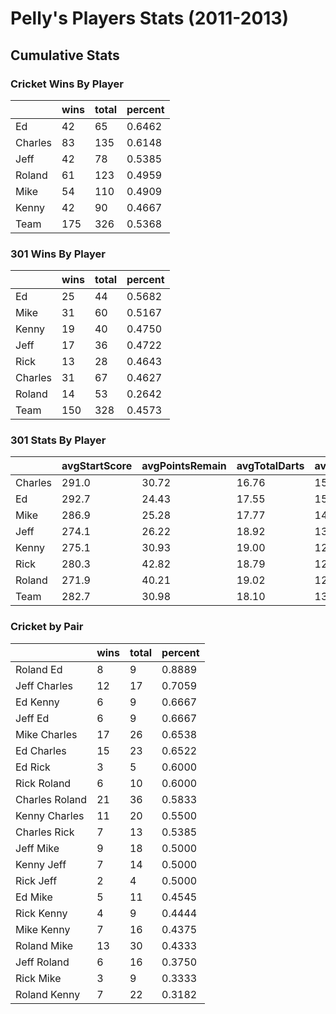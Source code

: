 

# Pelly's Players Stats (2011-2013)


## Cumulative Stats




### Cricket Wins By Player
<table>
 <thead>
  <tr>
   <th>   </th>
   <th> wins </th>
   <th> total </th>
   <th> percent </th>
  </tr>
 </thead>
<tbody>
  <tr>
   <td> Ed </td>
   <td>  42 </td>
   <td>  65 </td>
   <td> 0.6462 </td>
  </tr>
  <tr>
   <td> Charles </td>
   <td>  83 </td>
   <td> 135 </td>
   <td> 0.6148 </td>
  </tr>
  <tr>
   <td> Jeff </td>
   <td>  42 </td>
   <td>  78 </td>
   <td> 0.5385 </td>
  </tr>
  <tr>
   <td> Roland </td>
   <td>  61 </td>
   <td> 123 </td>
   <td> 0.4959 </td>
  </tr>
  <tr>
   <td> Mike </td>
   <td>  54 </td>
   <td> 110 </td>
   <td> 0.4909 </td>
  </tr>
  <tr>
   <td> Kenny </td>
   <td>  42 </td>
   <td>  90 </td>
   <td> 0.4667 </td>
  </tr>
  <tr>
   <td> Team </td>
   <td> 175 </td>
   <td> 326 </td>
   <td> 0.5368 </td>
  </tr>
</tbody>
</table>


### 301 Wins By Player
<table>
 <thead>
  <tr>
   <th>   </th>
   <th> wins </th>
   <th> total </th>
   <th> percent </th>
  </tr>
 </thead>
<tbody>
  <tr>
   <td> Ed </td>
   <td>  25 </td>
   <td>  44 </td>
   <td> 0.5682 </td>
  </tr>
  <tr>
   <td> Mike </td>
   <td>  31 </td>
   <td>  60 </td>
   <td> 0.5167 </td>
  </tr>
  <tr>
   <td> Kenny </td>
   <td>  19 </td>
   <td>  40 </td>
   <td> 0.4750 </td>
  </tr>
  <tr>
   <td> Jeff </td>
   <td>  17 </td>
   <td>  36 </td>
   <td> 0.4722 </td>
  </tr>
  <tr>
   <td> Rick </td>
   <td>  13 </td>
   <td>  28 </td>
   <td> 0.4643 </td>
  </tr>
  <tr>
   <td> Charles </td>
   <td>  31 </td>
   <td>  67 </td>
   <td> 0.4627 </td>
  </tr>
  <tr>
   <td> Roland </td>
   <td>  14 </td>
   <td>  53 </td>
   <td> 0.2642 </td>
  </tr>
  <tr>
   <td> Team </td>
   <td> 150 </td>
   <td> 328 </td>
   <td> 0.4573 </td>
  </tr>
</tbody>
</table>


### 301 Stats By Player
<table>
 <thead>
  <tr>
   <th>   </th>
   <th> avgStartScore </th>
   <th> avgPointsRemain </th>
   <th> avgTotalDarts </th>
   <th> avgPPD </th>
   <th> highPPD </th>
   <th> highOut </th>
  </tr>
 </thead>
<tbody>
  <tr>
   <td> Charles </td>
   <td> 291.0 </td>
   <td> 30.72 </td>
   <td> 16.76 </td>
   <td> 15.53 </td>
   <td> 32.22 </td>
   <td> 118 </td>
  </tr>
  <tr>
   <td> Ed </td>
   <td> 292.7 </td>
   <td> 24.43 </td>
   <td> 17.55 </td>
   <td> 15.29 </td>
   <td> 25.08 </td>
   <td>  89 </td>
  </tr>
  <tr>
   <td> Mike </td>
   <td> 286.9 </td>
   <td> 25.28 </td>
   <td> 17.77 </td>
   <td> 14.72 </td>
   <td> 27.36 </td>
   <td> 100 </td>
  </tr>
  <tr>
   <td> Jeff </td>
   <td> 274.1 </td>
   <td> 26.22 </td>
   <td> 18.92 </td>
   <td> 13.10 </td>
   <td> 18.81 </td>
   <td>  67 </td>
  </tr>
  <tr>
   <td> Kenny </td>
   <td> 275.1 </td>
   <td> 30.93 </td>
   <td> 19.00 </td>
   <td> 12.85 </td>
   <td> 25.27 </td>
   <td> 114 </td>
  </tr>
  <tr>
   <td> Rick </td>
   <td> 280.3 </td>
   <td> 42.82 </td>
   <td> 18.79 </td>
   <td> 12.64 </td>
   <td> 20.07 </td>
   <td>  73 </td>
  </tr>
  <tr>
   <td> Roland </td>
   <td> 271.9 </td>
   <td> 40.21 </td>
   <td> 19.02 </td>
   <td> 12.18 </td>
   <td> 21.50 </td>
   <td>  55 </td>
  </tr>
  <tr>
   <td> Team </td>
   <td> 282.7 </td>
   <td> 30.98 </td>
   <td> 18.10 </td>
   <td> 13.91 </td>
   <td> 32.22 </td>
   <td> 118 </td>
  </tr>
</tbody>
</table>


### Cricket by Pair
<table>
 <thead>
  <tr>
   <th>   </th>
   <th> wins </th>
   <th> total </th>
   <th> percent </th>
  </tr>
 </thead>
<tbody>
  <tr>
   <td> Roland Ed </td>
   <td>  8 </td>
   <td>  9 </td>
   <td> 0.8889 </td>
  </tr>
  <tr>
   <td> Jeff Charles </td>
   <td> 12 </td>
   <td> 17 </td>
   <td> 0.7059 </td>
  </tr>
  <tr>
   <td> Ed Kenny </td>
   <td>  6 </td>
   <td>  9 </td>
   <td> 0.6667 </td>
  </tr>
  <tr>
   <td> Jeff Ed </td>
   <td>  6 </td>
   <td>  9 </td>
   <td> 0.6667 </td>
  </tr>
  <tr>
   <td> Mike Charles </td>
   <td> 17 </td>
   <td> 26 </td>
   <td> 0.6538 </td>
  </tr>
  <tr>
   <td> Ed Charles </td>
   <td> 15 </td>
   <td> 23 </td>
   <td> 0.6522 </td>
  </tr>
  <tr>
   <td> Ed Rick </td>
   <td>  3 </td>
   <td>  5 </td>
   <td> 0.6000 </td>
  </tr>
  <tr>
   <td> Rick Roland </td>
   <td>  6 </td>
   <td> 10 </td>
   <td> 0.6000 </td>
  </tr>
  <tr>
   <td> Charles Roland </td>
   <td> 21 </td>
   <td> 36 </td>
   <td> 0.5833 </td>
  </tr>
  <tr>
   <td> Kenny Charles </td>
   <td> 11 </td>
   <td> 20 </td>
   <td> 0.5500 </td>
  </tr>
  <tr>
   <td> Charles Rick </td>
   <td>  7 </td>
   <td> 13 </td>
   <td> 0.5385 </td>
  </tr>
  <tr>
   <td> Jeff Mike </td>
   <td>  9 </td>
   <td> 18 </td>
   <td> 0.5000 </td>
  </tr>
  <tr>
   <td> Kenny Jeff </td>
   <td>  7 </td>
   <td> 14 </td>
   <td> 0.5000 </td>
  </tr>
  <tr>
   <td> Rick Jeff </td>
   <td>  2 </td>
   <td>  4 </td>
   <td> 0.5000 </td>
  </tr>
  <tr>
   <td> Ed Mike </td>
   <td>  5 </td>
   <td> 11 </td>
   <td> 0.4545 </td>
  </tr>
  <tr>
   <td> Rick Kenny </td>
   <td>  4 </td>
   <td>  9 </td>
   <td> 0.4444 </td>
  </tr>
  <tr>
   <td> Mike Kenny </td>
   <td>  7 </td>
   <td> 16 </td>
   <td> 0.4375 </td>
  </tr>
  <tr>
   <td> Roland Mike </td>
   <td> 13 </td>
   <td> 30 </td>
   <td> 0.4333 </td>
  </tr>
  <tr>
   <td> Jeff Roland </td>
   <td>  6 </td>
   <td> 16 </td>
   <td> 0.3750 </td>
  </tr>
  <tr>
   <td> Rick Mike </td>
   <td>  3 </td>
   <td>  9 </td>
   <td> 0.3333 </td>
  </tr>
  <tr>
   <td> Roland Kenny </td>
   <td>  7 </td>
   <td> 22 </td>
   <td> 0.3182 </td>
  </tr>
</tbody>
</table>

